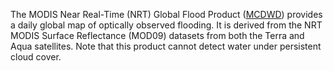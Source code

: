 The MODIS Near Real-Time (NRT) Global Flood Product ([MCDWD](https://earthdata.nasa.gov/learn/find-data/near-real-time/modis-nrt-global-flood-product)) provides a daily global map of optically observed flooding. It is derived from the NRT MODIS Surface Reflectance (MOD09) datasets from both the Terra and Aqua satellites. Note that this product cannot detect water under persistent cloud cover.